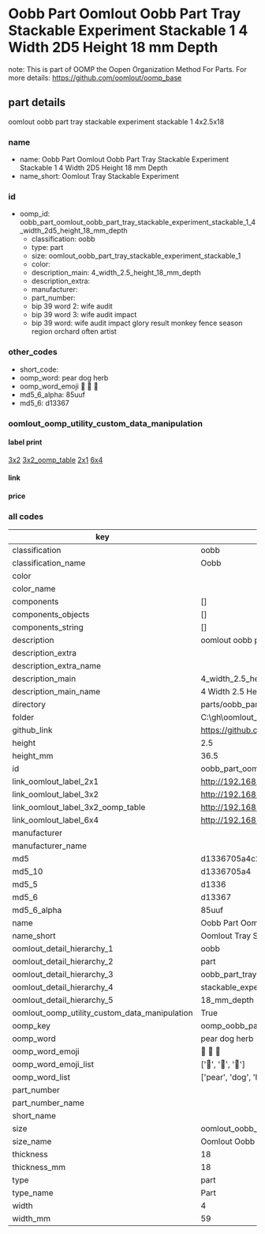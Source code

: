 # Oobb Part Oomlout Oobb Part Tray Stackable Experiment Stackable 1 4 Width 2D5 Height 18 mm Depth  

note: This is part of OOMP the Oopen Organization Method For Parts. For more details: https://github.com/oomlout/oomp_base

##  part details
  



oomlout oobb part tray stackable experiment stackable 1 4x2.5x18



### name
* name: Oobb Part Oomlout Oobb Part Tray Stackable Experiment Stackable 1 4 Width 2D5 Height 18 mm Depth
* name_short: Oomlout Tray Stackable Experiment
### id
* oomp_id: oobb_part_oomlout_oobb_part_tray_stackable_experiment_stackable_1_4_width_2d5_height_18_mm_depth
  * classification: oobb
  * type: part
  * size: oomlout_oobb_part_tray_stackable_experiment_stackable_1
  * color: 
  * description_main: 4_width_2.5_height_18_mm_depth
  * description_extra: 
  * manufacturer: 
  * part_number: 
  * bip 39 word 2: wife audit
  * bip 39 word 3: wife audit impact
  * bip 39 word: wife audit impact glory result monkey fence season region orchard often artist

### other_codes
* short_code: 
* oomp_word: pear dog herb
* oomp_word_emoji :pear: :dog: :herb:
* md5_6_alpha: 85uuf
* md5_6: d13367






### oomlout_oomp_utility_custom_data_manipulation
#### label print
[3x2](http://192.168.1.245:1112/?label=oomp%2085uuf)
[3x2_oomp_table](http://192.168.1.108:1112/?label=oomp%2085uuf)
[2x1](http://192.168.1.242:1112/?label=oomp%2085uuf)
[6x4](http://192.168.1.55:1112/?label=oomp%2085uuf)    

#### link

                              

#### price







### all codes 
| key | value |  
| --- | --- |  
| classification | oobb |  
| classification_name | Oobb |  
| color |  |  
| color_name |  |  
| components | [] |  
| components_objects | [] |  
| components_string | [] |  
| description | oomlout oobb part tray stackable experiment stackable 1 4x2.5x18 |  
| description_extra |  |  
| description_extra_name |  |  
| description_main | 4_width_2.5_height_18_mm_depth |  
| description_main_name | 4 Width 2.5 Height 18 mm Depth |  
| directory | parts/oobb_part_oomlout_oobb_part_tray_stackable_experiment_stackable_1_4_width_2d5_height_18_mm_depth |  
| folder | C:\gh\oomlout_oobb_version_4_generated_parts\parts\oobb_part_oomlout_oobb_part_tray_stackable_experiment_stackable_1_4_width_2d5_height_18_mm_depth |  
| github_link | https://github.com/oomlout/oomlout_oomp_part_src/tree/main/parts/oobb_part_oomlout_oobb_part_tray_stackable_experiment_stackable_1_4_width_2d5_height_18_mm_depth |  
| height | 2.5 |  
| height_mm | 36.5 |  
| id | oobb_part_oomlout_oobb_part_tray_stackable_experiment_stackable_1_4_width_2d5_height_18_mm_depth |  
| link_oomlout_label_2x1 | http://192.168.1.242:1112/?label=oomp%2085uuf |  
| link_oomlout_label_3x2 | http://192.168.1.245:1112/?label=oomp%2085uuf |  
| link_oomlout_label_3x2_oomp_table | http://192.168.1.108:1112/?label=oomp%2085uuf |  
| link_oomlout_label_6x4 | http://192.168.1.55:1112/?label=oomp%2085uuf |  
| manufacturer |  |  
| manufacturer_name |  |  
| md5 | d1336705a4c22aa23cdbe638e383c7d7 |  
| md5_10 | d1336705a4 |  
| md5_5 | d1336 |  
| md5_6 | d13367 |  
| md5_6_alpha | 85uuf |  
| name | Oobb Part Oomlout Oobb Part Tray Stackable Experiment Stackable 1 4 Width 2D5 Height 18 mm Depth |  
| name_short | Oomlout Tray Stackable Experiment |  
| oomlout_detail_hierarchy_1 | oobb |  
| oomlout_detail_hierarchy_2 | part |  
| oomlout_detail_hierarchy_3 | oobb_part_tray |  
| oomlout_detail_hierarchy_4 | stackable_experiment_stackable_1 |  
| oomlout_detail_hierarchy_5 | 18_mm_depth |  
| oomlout_oomp_utility_custom_data_manipulation | True |  
| oomp_key | oomp_oobb_part_oomlout_oobb_part_tray_stackable_experiment_stackable_1_4_width_2d5_height_18_mm_depth |  
| oomp_word | pear dog herb |  
| oomp_word_emoji | :pear: :dog: :herb: |  
| oomp_word_emoji_list | [':pear:', ':dog:', ':herb:'] |  
| oomp_word_list | ['pear', 'dog', 'herb'] |  
| part_number |  |  
| part_number_name |  |  
| short_name |  |  
| size | oomlout_oobb_part_tray_stackable_experiment_stackable_1 |  
| size_name | Oomlout Oobb Part Tray Stackable Experiment Stackable 1 |  
| thickness | 18 |  
| thickness_mm | 18 |  
| type | part |  
| type_name | Part |  
| width | 4 |  
| width_mm | 59 |  
